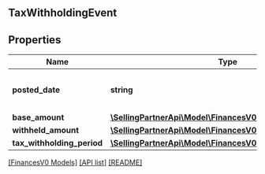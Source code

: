 ## TaxWithholdingEvent

## Properties

Name | Type | Description | Notes
------------ | ------------- | ------------- | -------------
**posted_date** | **string** | A date string in ISO 8601 format. | [optional]
**base_amount** | [**\SellingPartnerApi\Model\FinancesV0\Currency**](Currency.md) |  | [optional]
**withheld_amount** | [**\SellingPartnerApi\Model\FinancesV0\Currency**](Currency.md) |  | [optional]
**tax_withholding_period** | [**\SellingPartnerApi\Model\FinancesV0\TaxWithholdingPeriod**](TaxWithholdingPeriod.md) |  | [optional]

[[FinancesV0 Models]](../) [[API list]](../../Api) [[README]](../../../README.md)
